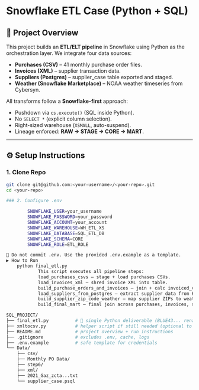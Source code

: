 # Snowflake ETL Case (Python + SQL)

## 📌 Project Overview
This project builds an **ETL/ELT pipeline** in Snowflake using Python as the orchestration layer.
We integrate four data sources:
- **Purchases (CSV)** – 41 monthly purchase order files.
- **Invoices (XML)** – supplier transaction data.
- **Suppliers (Postgres)** – supplier_case table exported and staged.
- **Weather (Snowflake Marketplace)** – NOAA weather timeseries from Cybersyn.

All transforms follow a **Snowflake-first** approach:
- Pushdown via `cs.execute()` (SQL inside Python).
- No `SELECT *` (explicit column selection).
- Right-sized warehouse (`XSMALL`, auto-suspend).
- Lineage enforced: **RAW → STAGE → CORE → MART**.

---

## ⚙️ Setup Instructions

### 1. Clone Repo
```bash
git clone git@github.com:<your-username>/<your-repo>.git
cd <your-repo>

### 2. Configure .env

        SNOWFLAKE_USER=your_username
        SNOWFLAKE_PASSWORD=your_password
        SNOWFLAKE_ACCOUNT=your_account
        SNOWFLAKE_WAREHOUSE=WH_ETL_XS
        SNOWFLAKE_DATABASE=SQL_ETL_DB
        SNOWFLAKE_SCHEMA=CORE
        SNOWFLAKE_ROLE=ETL_ROLE

🚫 Do not commit .env. Use the provided .env.example as a template.
▶️ How to Run
    python final_etl.py
            This script executes all pipeline steps:
            load_purchases_csvs – stage + load purchases CSVs.
            load_invoices_xml – shred invoice XML into table.
            build_purchase_orders_and_invoices – join + calc invoiced_vs_quoted.
            load_suppliers_from_postgres – extract supplier data from Postgres → Snowflake.
            build_supplier_zip_code_weather – map supplier ZIPs to weather station temps.
            build_final_mart – final join across purchases, invoices, suppliers, and weather.

SQL_PROJECT/
├── final_etl.py          # 🚀 single Python deliverable (BLUE43... renamed cleanly)
├── xmltocsv.py           # helper script if still needed (optional to include)
├── README.md             # project overview + run instructions
├── .gitignore            # excludes .env, cache, logs
├── .env.example          # safe template for credentials
└── Data/
    ├── csv/
    ├── Monthly PO Data/
    ├── step6/
    ├── xml/
    ├── 2021_Gaz_zcta...txt
    └── supplier_case.psql

